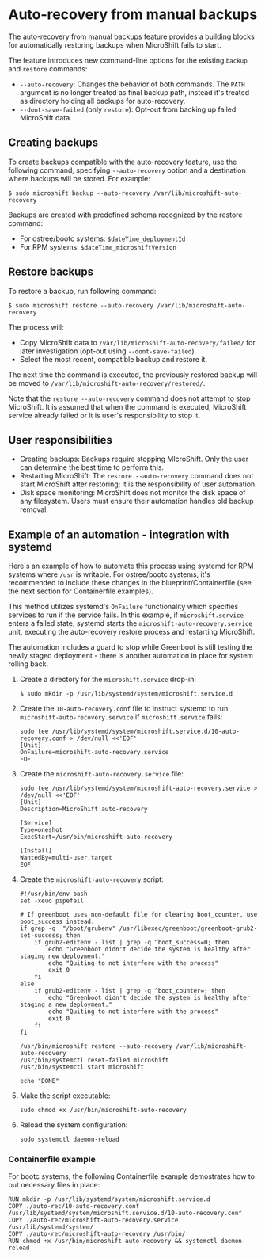 # Auto-recovery from manual backups

The auto-recovery from manual backups feature provides a building blocks for automatically restoring backups when MicroShift fails to start.

The feature introduces new command-line options for the existing `backup` and `restore` commands:
- `--auto-recovery`: Changes the behavior of both commands.
  The `PATH` argument is no longer treated as final backup path, instead it's treated as directory holding all backups for auto-recovery.
- `--dont-save-failed` (only `restore`): Opt-out from backing up failed MicroShift data.

## Creating backups

To create backups compatible with the auto-recovery feature, use the following command, specifying `--auto-recovery` option
and a destination where backups will be stored. For example:
```
$ sudo microshift backup --auto-recovery /var/lib/microshift-auto-recovery
```

Backups are created with predefined schema recognized by the restore command:
- For ostree/bootc systems: `$dateTime_deploymentId`
- For RPM systems: `$dateTime_microshiftVersion`

## Restore backups

To restore a backup, run following command:
```
$ sudo microshift restore --auto-recovery /var/lib/microshift-auto-recovery
```

The process will:
- Copy MicroShift data to `/var/lib/microshift-auto-recovery/failed/` for later investigation (opt-out using `--dont-save-failed`)
- Select the most recent, compatible backup and restore it.

The next time the command is executed, the previously restored backup will be moved to `/var/lib/microshift-auto-recovery/restored/`.

Note that the `restore --auto-recovery` command does not attempt to stop MicroShift.
It is assumed that when the command is executed, MicroShift service already failed or it is user's responsibility to stop it.

## User responsibilities

- Creating backups: Backups require stopping MIcroShift. Only the user can determine the best time to perform this.
- Restarting MicroShift: The `restore --auto-recovery` command does not start MicroShift after restoring; it is the responsibility of user automation.
- Disk space monitoring: MicroShift does not monitor the disk space of any filesystem. Users must ensure their automation handles old backup removal.

## Example of an automation - integration with systemd

Here's an example of how to automate this process using systemd for RPM systems where `/usr` is writable.
For ostree/bootc systems, it's recommended to include these changes in the blueprint/Containerfile (see the next section for Containerfile examples).

This method utilizes systemd's `OnFailure` functionality which specifies services to run if the service fails.
In this example, if `microshift.service` enters a failed state, systemd starts the `microshift-auto-recovery.service` unit,
executing the auto-recovery restore process and restarting MicroShift.

The automation includes a guard to stop while Greenboot is still testing the newly staged deployment - there is another automation in place for system rolling back.

1. Create a directory for the `microshift.service` drop-in:
   ```
   $ sudo mkdir -p /usr/lib/systemd/system/microshift.service.d
   ```
1. Create the `10-auto-recovery.conf` file to instruct systemd to run `microshift-auto-recovery.service` if `microshift.service` fails:
   ```
   sudo tee /usr/lib/systemd/system/microshift.service.d/10-auto-recovery.conf > /dev/null <<'EOF'
   [Unit]
   OnFailure=microshift-auto-recovery.service
   EOF
   ```
1. Create the `microshift-auto-recovery.service` file:
   ```
   sudo tee /usr/lib/systemd/system/microshift-auto-recovery.service > /dev/null <<'EOF'
   [Unit]
   Description=MicroShift auto-recovery
   
   [Service]
   Type=oneshot
   ExecStart=/usr/bin/microshift-auto-recovery
   
   [Install]
   WantedBy=multi-user.target
   EOF
   ```
1. Create the `microshift-auto-recovery` script:
   ```
   #!/usr/bin/env bash
   set -xeuo pipefail
   
   # If greenboot uses non-default file for clearing boot_counter, use boot_success instead.
   if grep -q  "/boot/grubenv" /usr/libexec/greenboot/greenboot-grub2-set-success; then
       if grub2-editenv - list | grep -q ^boot_success=0; then
           echo "Greenboot didn't decide the system is healthy after staging new deployment."
           echo "Quiting to not interfere with the process"
           exit 0
       fi
   else
       if grub2-editenv - list | grep -q ^boot_counter=; then
           echo "Greenboot didn't decide the system is healthy after staging a new deployment."
           echo "Quiting to not interfere with the process"
           exit 0
       fi
   fi
   
   /usr/bin/microshift restore --auto-recovery /var/lib/microshift-auto-recovery
   /usr/bin/systemctl reset-failed microshift
   /usr/bin/systemctl start microshift
   
   echo "DONE"
   ```
1. Make the script executable:
   ```
   sudo chmod +x /usr/bin/microshift-auto-recovery 
   ```
1. Reload the system configuration:
   ```
   sudo systemctl daemon-reload
   ```

### Containerfile example

For bootc systems, the following Containerfile example demostrates how to put necessary files in place:
```
RUN mkdir -p /usr/lib/systemd/system/microshift.service.d
COPY ./auto-rec/10-auto-recovery.conf /usr/lib/systemd/system/microshift.service.d/10-auto-recovery.conf
COPY ./auto-rec/microshift-auto-recovery.service /usr/lib/systemd/system/
COPY ./auto-rec/microshift-auto-recovery /usr/bin/
RUN chmod +x /usr/bin/microshift-auto-recovery && systemctl daemon-reload
```

